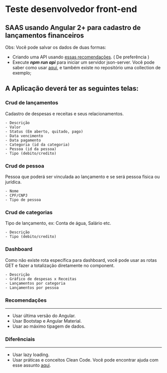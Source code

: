 # Teste desenvolvedor front-end

## SAAS usando Angular 2+ para cadastro de lançamentos financeiros

Obs: Você pode salvar os dados de duas formas:

- Criando uma API usando [essas recomendações](https://github.com/Maqplan/dev-backend-challenge). ( De preferência )
- Execute ***npm run api*** para iniciar um servidor json-server. Você pode saber como usar [aqui](https://www.npmjs.com/package/json-server), e também existe no repositório uma collection de exemplo;

## A Aplicação deverá ter as seguintes telas:

### Crud de lançamentos

Cadastro de despesas e receitas e seus relacionamentos.

    - Descrição
    - Valor
    - Status (Em aberto, quitado, pago)
    - Data vencimento
    - Data pagamento
    - Categoria (id da categoria)
    - Pessoa (id da pessoa)
    - Tipo (debito/credito)

### Crud de pessoa

Pessoa que poderá ser vinculada ao lançamento e se será pessoa física ou jurídica.

    - Nome
    - CPF/CNPJ
    - Tipo de pessoa

### Crud de categorias

Tipo de lançamento, ex: Conta de água, Salário etc.

    - Descrição
    - Tipo (debito/credito)

### Dashboard

Como não existe rota específica para dashboard, você pode usar as rotas GET e fazer a totalização diretamente no component.

    - Descrição
    - Gráfico de despesas x Receitas
    - Lançamentos por categoria
    - Lançamentos por pessoa

### Recomendações

<hr>

- Usar última versão do Angular.
- Usar Bootstap e Angular Material.
- Usar ao máximo tipagem de dados.

### Diferênciais

<hr>

- Usar lazy loading.
- Usar práticas e conceitos Clean Code. Você pode encontrar ajuda com esse assunto [aqui]().
